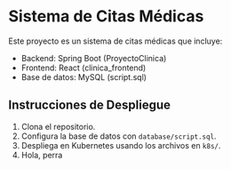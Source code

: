 # Sistema de Citas Médicas

Este proyecto es un sistema de citas médicas que incluye:
- Backend: Spring Boot (ProyectoClinica)
- Frontend: React (clinica_frontend)
- Base de datos: MySQL (script.sql)

## Instrucciones de Despliegue
1. Clona el repositorio.
2. Configura la base de datos con `database/script.sql`.
3. Despliega en Kubernetes usando los archivos en `k8s/`.
4. Hola, perra 
